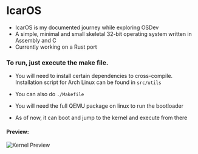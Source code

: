 # IcarOS

- IcarOS is my documented journey while exploring OSDev
- A simple, minimal and small skeletal 32-bit operating system written in Assembly and C
- Currently working on a Rust port

### To run, just execute the make file.
  - You will need to install certain dependencies to cross-compile. Installation script for Arch Linux can be found in `src/utils`
  - You can also do `./Makefile`
  - You will need the full QEMU package on linux to run the bootloader

- As of now, it can boot and jump to the kernel and execute from there


#### Preview:

![Kernel Preview](https://user-images.githubusercontent.com/46900041/235489321-7b73ec8c-459f-48a5-a95b-f60329784e85.png)
